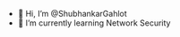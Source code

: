 - 👋 Hi, I’m @ShubhankarGahlot
- 🌱 I’m currently learning Network Security

<!---
ShubhankarGahlot/ShubhankarGahlot is a ✨ special ✨ repository because its `README.md` (this file) appears on your GitHub profile.
You can click the Preview link to take a look at your changes.
--->
